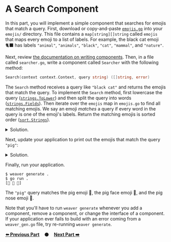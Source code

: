 # A Search Component

In this part, you will implement a simple component that searches for emojis
that match a query. First, download or copy-and-paste [`emojis.go`](emojis.go)
into your `emojis/` directory. This file contains a `map[string][]string` called
`emojis` that maps every emoji to a list of labels. For example, the black cat
emoji 🐈‍⬛ has labels `"animal"`, `"animals"`, `"black"`, `"cat"`,
`"mammal"`, and `"nature"`.

Next, review [the documentation on writing components][writing_components].
Then, in a file called `searcher.go`, write a component called `Searcher` with
the following method:

```go
Search(context context.Context, query string) ([]string, error)
```

The `Search` method receives a query like `"black cat"` and returns the emojis
that match the query. To implement the `Search` method, first lowercase the
query ([`strings.ToLower`](https://pkg.go.dev/strings#ToLower)) and then split
the query into words ([`strings.Fields`](https://pkg.go.dev/strings#Fields)).
Then iterate over the `emojis` map in `emojis.go` to find all matching emojis.
We say an emoji *matches* a query if every word in the query is one of the
emoji's labels. Return the matching emojis is sorted order
([`sort.Strings`](https://pkg.go.dev/sort#Strings)).

<details>
<summary>Solution.</summary>

https://github.com/ServiceWeaver/workshops/blob/e9c0573de0f20fca6a88106ad9f25fddf2f04233/02/searcher.go#L15-L68
</details>

Next, update your application to print out the emojis that match the query
`"pig"`:

<details>
<summary>Solution.</summary>

https://github.com/ServiceWeaver/workshops/blob/e9c0573de0f20fca6a88106ad9f25fddf2f04233/02/main.go#L30-L44
</details>

Finally, run your application.

```
$ weaver generate .
$ go run .
[🐖 🐷 🐽]
```

The `"pig"` query matches the pig emoji 🐖, the pig face emoji 🐷, and the pig
nose emoji 🐽.

Note that you'll have to run `weaver generate` whenever you add a component,
remove a component, or change the interface of a component. If your application
ever fails to build with an error coming from a `weaver_gen.go` file, try
re-running `weaver generate`.

[**:arrow_left: Previous Part**](../01)
&nbsp;&nbsp;&nbsp;:black_circle:&nbsp;&nbsp;&nbsp;
[**Next Part :arrow_right:**](../03)

[fundamental_theorem]: https://en.wikipedia.org/wiki/Fundamental_theorem_of_arithmetic
[trial_division]: https://en.wikipedia.org/wiki/Trial_division
[writing_components]: https://serviceweaver.dev/docs.html#step-by-step-tutorial-multiple-components
